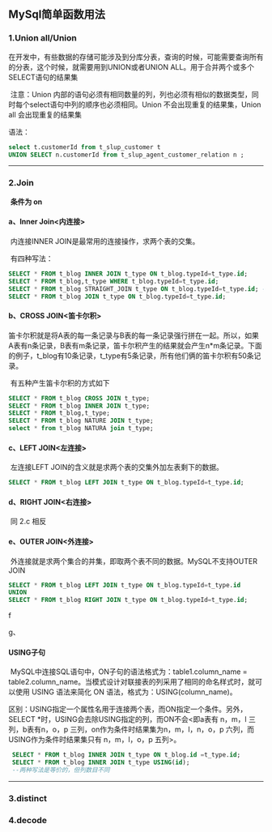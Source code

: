 ## MySql简单函数用法

### 1.Union all/Union

​		在开发中，有些数据的存储可能涉及到分库分表，查询的时候，可能需要查询所有的分表，这个时候，就需要用到UNION或者UNION ALL。用于合并两个或多个SELECT语句的结果集

​		注意：Union 内部的语句必须有相同数量的列，列也必须有相似的数据类型，同时每个select语句中列的顺序也必须相同。Union 不会出现重复的结果集，Union all 会出现重复的结果集

语法：

~~~SQL
select t.customerId from t_slup_customer t 
UNION SELECT n.customerId from t_slup_agent_customer_relation n ;
~~~

---

### 2.Join 

​		**条件为 on**

#### a、Inner Join<内连接>

​		内连接INNER JOIN是最常用的连接操作，求两个表的交集。

​		有四种写法：

~~~sql
SELECT * FROM t_blog INNER JOIN t_type ON t_blog.typeId=t_type.id;
SELECT * FROM t_blog,t_type WHERE t_blog.typeId=t_type.id;
SELECT * FROM t_blog STRAIGHT_JOIN t_type ON t_blog.typeId=t_type.id; --注意STRIGHT_JOIN有个下划线
SELECT * FROM t_blog JOIN t_type ON t_blog.typeId=t_type.id;
~~~

#### b、CROSS JOIN<笛卡尔积>

​		笛卡尔积就是将A表的每一条记录与B表的每一条记录强行拼在一起。所以，如果A表有n条记录，B表有m条记录，笛卡尔积产生的结果就会产生n*m条记录。下面的例子，t_blog有10条记录，t_type有5条记录，所有他们俩的笛卡尔积有50条记录。

​		有五种产生笛卡尔积的方式如下

~~~sql
SELECT * FROM t_blog CROSS JOIN t_type;
SELECT * FROM t_blog INNER JOIN t_type;
SELECT * FROM t_blog,t_type;
SELECT * FROM t_blog NATURE JOIN t_type;
select * from t_blog NATURA join t_type;
~~~

#### c、LEFT JOIN<左连接>

​		左连接LEFT JOIN的含义就是求两个表的交集外加左表剩下的数据。

~~~SQL
SELECT * FROM t_blog LEFT JOIN t_type ON t_blog.typeId=t_type.id;
~~~

#### d、RIGHT JOIN<右连接>

​		同 2.c 相反

#### e、OUTER JOIN<外连接>

​		外连接就是求两个集合的并集，即取两个表不同的数据。MySQL不支持OUTER JOIN

~~~sql
SELECT * FROM t_blog LEFT JOIN t_type ON t_blog.typeId=t_type.id
UNION
SELECT * FROM t_blog RIGHT JOIN t_type ON t_blog.typeId=t_type.id;
~~~

f

g、

#### USING子句

​		MySQL中连接SQL语句中，ON子句的语法格式为：table1.column_name = table2.column_name。当模式设计对联接表的列采用了相同的命名样式时，就可以使用 USING 语法来简化 ON 语法，格式为：USING(column_name)。

​		区别：USING指定一个属性名用于连接两个表，而ON指定一个条件。另外，SELECT *时，USING会去除USING指定的列，而ON不会<即a表有 n，m，l 三列，b表有n，o，p 三列，on作为条件时结果集为n，m，l，n，o，p 六列，而USING作为条件时结果集只有 n，m，l，o，p 五列>。

~~~sql
 SELECT * FROM t_blog INNER JOIN t_type ON t_blog.id =t_type.id;
 SELECT * FROM t_blog INNER JOIN t_type USING(id);
 --两种写法是等价的，但列数目不同
~~~

****

### 3.distinct



### 4.decode




